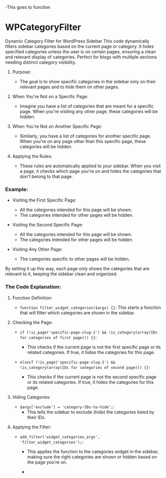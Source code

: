-This goes to function

# WPCategoryFilter
Dynamic Category Filter for WordPress Sidebar  This code dynamically filters sidebar categories based on the current page or category. It hides specified categories unless the user is on certain pages, ensuring a clean and relevant display of categories. Perfect for blogs with multiple sections needing distinct category visibility.

1. Purpose:
   - The goal is to show specific categories in the sidebar only on their relevant pages and to hide them on other pages.

2. When You're Not on a Specific Page:
   - Imagine you have a list of categories that are meant for a specific page. When you're visiting any other page, these categories will be hidden.

3. When You're Not on Another Specific Page:
   - Similarly, you have a list of categories for another specific page. When you're on any page other than this specific page, these categories will be hidden.

4. Applying the Rules:
   - These rules are automatically applied to your sidebar. When you visit a page, it checks which page you're on and hides the categories that don't belong to that page.

### Example:

- Visiting the First Specific Page:
  - All the categories intended for this page will be shown.
  - The categories intended for other pages will be hidden.

- Visiting the Second Specific Page:
  - All the categories intended for this page will be shown.
  - The categories intended for other pages will be hidden.

- Visiting Any Other Page:
  - The categories specific to other pages will be hidden.

By setting it up this way, each page only shows the categories that are relevant to it, keeping the sidebar clean and organized.

### The Code Explanation:

1. Function Definition:
   - `function filter_widget_categories($args) {}`: This starts a function that will filter which categories are shown in the sidebar.

2. Checking the Page:
   - `if (!is_page('specific-page-slug-1') && !is_category(array(IDs for categories of first page))) {}`:
     - This checks if the current page is not the first specific page or its related categories. If true, it hides the categories for this page.

   - `elseif (!is_page('specific-page-slug-2') && !is_category(array(IDs for categories of second page))) {}`:
     - This checks if the current page is not the second specific page or its related categories. If true, it hides the categories for this page.

3. Hiding Categories:
   - `$args['exclude'] = 'category-IDs-to-hide';`:
     - This tells the sidebar to exclude (hide) the categories listed by their IDs.

4. Applying the Filter:
   - `add_filter('widget_categories_args', 'filter_widget_categories');`:
     - This applies the function to the categories widget in the sidebar, making sure the right categories are shown or hidden based on the page you're on.
    
     - 
